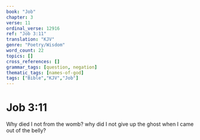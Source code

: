 ```yaml
---
book: "Job"
chapter: 3
verse: 11
ordinal_verse: 12916
ref: "Job 3:11"
translation: "KJV"
genre: "Poetry/Wisdom"
word_count: 22
topics: []
cross_references: []
grammar_tags: [question, negation]
thematic_tags: [names-of-god]
tags: ["Bible","KJV","Job"]
---
```


# Job 3:11

Why died I not from the womb? why did I not give up the ghost when I came out of the belly?
